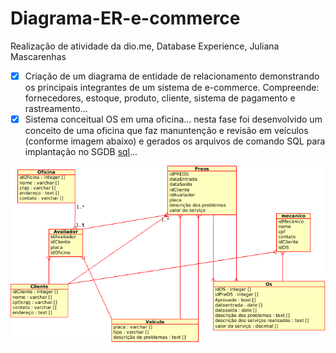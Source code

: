 # Diagrama-ER-e-commerce
Realização de atividade da dio.me, Database Experience, Juliana Mascarenhas


- [x] Criação de um diagrama de entidade de relacionamento demonstrando os principais integrantes de um sistema de e-commerce. Compreende: fornecedores, estoque, produto, cliente, sistema de pagamento e rastreamento...
- [x] Sistema conceitual OS em uma oficina... nesta fase foi desenvolvido um conceito de uma oficina que faz manuntenção e revisão em veículos (conforme imagem abaixo) e gerados os arquivos de comando SQL para implantação no SGDB [sql](sql)...

![ER Sistema Oficina.png](https://github.com/elizeubarbosaabreu/Diagrama-ER-e-commerce/blob/2c141ac1c322c1917af47c4757d5249435e7383a/ER%20Sistema%20Oficina.png)
